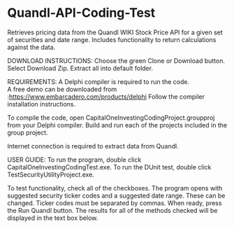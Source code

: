# Quandl-API-Coding-Test
Retrieves pricing data from the Quandl WIKI Stock Price API for a given set of securities and date range.  Includes functionality to return calculations against the data.

DOWNLOAD INSTRUCTIONS:
Choose the green Clone or Download button.
Select Download Zip.  Extract all into default folder.

REQUIREMENTS:
A Delphi compiler is required to run the code.  
A free demo can be downloaded from :https://www.embarcadero.com/products/delphi
Follow the compiler installation instructions.

To compile the code, open CapitalOneInvestingCodingProject.groupproj from your Delphi compiler.
Build and run each of the projects included in the group project.

Internet connection is required to extract data from Quandl.

USER GUIDE:
To run the program, double click CapitalOneInvestingCodingTest.exe.
To run the DUnit test, double click TestSecurityUtilityProject.exe.

To test functionality, check all of the checkboxes.  The program opens with suggested security ticker codes and a suggested date range.  These can be changed.  Ticker codes must be separated by commas.  When ready, press the Run Quandl button.  The results for all of the methods checked will be displayed in the text box below.

